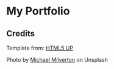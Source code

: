 # My Portfolio

## Credits

<span>Template from: <a href="https://html5up.net/">HTML5 UP</a></span>

<span>Photo by <a href="https://unsplash.com/@milverton?utm_source=unsplash&amp;utm_medium=referral&amp;utm_content=creditCopyText">Michael Milverton</a> on Unsplash</span>
